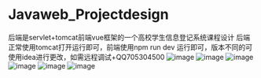 # Javaweb_Projectdesign
后端是servlet+tomcat前端vue框架的一个高校学生信息登记系统课程设计
后端正常使用tomcat打开运行即可，前端使用npm run dev 运行即可，版本不同的可使用idea进行更改，如需远程调试+QQ705304500
![image](https://github.com/user-attachments/assets/04742b9c-c894-427b-8c7a-7af372408bd6)
![image](https://github.com/user-attachments/assets/162af2f0-abec-4425-95dd-82b72b51c660)
![image](https://github.com/user-attachments/assets/c94a48d6-4e8c-43d7-af3d-e9897149420f)
![image](https://github.com/user-attachments/assets/68b94621-6e84-4325-835d-3c84c827c975)
![image](https://github.com/user-attachments/assets/e190dead-9537-4757-9f45-4f2cc939983c)
![image](https://github.com/user-attachments/assets/6dfc578f-de5a-4cbb-a2df-a453c9edc870)
